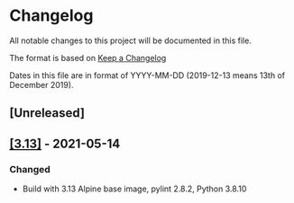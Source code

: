 # Changelog

All notable changes to this project will be documented in this file.

The format is based on [Keep a Changelog](https://keepachangelog.com/en/1.0.0/)

Dates in this file are in format of YYYY-MM-DD (2019-12-13 means 13th of December 2019).

## [Unreleased]

## [[3.13]](https://github.com/alastairhm/alpine-python3-lint/releases/tag/3.13) - 2021-05-14

### Changed

* Build with 3.13 Alpine base image, pylint 2.8.2, Python 3.8.10
